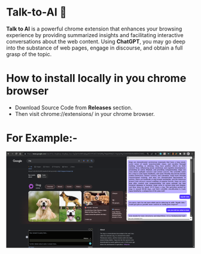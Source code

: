# Talk-to-AI 🤖
**Talk to AI** is a powerful chrome extension that enhances your browsing experience by providing summarized insights and facilitating interactive conversations about the web content. Using **ChatGPT**, you may go deep into the substance of web pages, engage in discourse, and obtain a full grasp of the topic. 

# How to install locally in you chrome browser
* Download Source Code from **Releases** section.
* Then visit chrome://extensions/ in your chrome browser.


# For Example:-
<img src="ayush.png">
